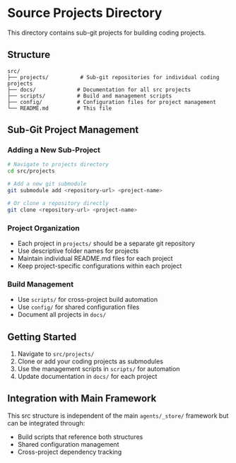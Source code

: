# Source Projects Directory

This directory contains sub-git projects for building coding projects.

## Structure

```
src/
├── projects/          # Sub-git repositories for individual coding projects
├── docs/             # Documentation for all src projects
├── scripts/          # Build and management scripts
├── config/           # Configuration files for project management
└── README.md         # This file
```

## Sub-Git Project Management

### Adding a New Sub-Project
```bash
# Navigate to projects directory
cd src/projects

# Add a new git submodule
git submodule add <repository-url> <project-name>

# Or clone a repository directly
git clone <repository-url> <project-name>
```

### Project Organization
- Each project in `projects/` should be a separate git repository
- Use descriptive folder names for projects
- Maintain individual README.md files for each project
- Keep project-specific configurations within each project

### Build Management
- Use `scripts/` for cross-project build automation
- Use `config/` for shared configuration files
- Document all projects in `docs/`

## Getting Started

1. Navigate to `src/projects/`
2. Clone or add your coding projects as submodules
3. Use the management scripts in `scripts/` for automation
4. Update documentation in `docs/` for each project

## Integration with Main Framework

This src structure is independent of the main `agents/_store/` framework but can be integrated through:
- Build scripts that reference both structures
- Shared configuration management
- Cross-project dependency tracking 